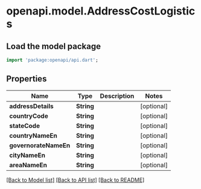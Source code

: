 # openapi.model.AddressCostLogistics

## Load the model package
```dart
import 'package:openapi/api.dart';
```

## Properties
Name | Type | Description | Notes
------------ | ------------- | ------------- | -------------
**addressDetails** | **String** |  | [optional] 
**countryCode** | **String** |  | [optional] 
**stateCode** | **String** |  | [optional] 
**countryNameEn** | **String** |  | [optional] 
**governorateNameEn** | **String** |  | [optional] 
**cityNameEn** | **String** |  | [optional] 
**areaNameEn** | **String** |  | [optional] 

[[Back to Model list]](../README.md#documentation-for-models) [[Back to API list]](../README.md#documentation-for-api-endpoints) [[Back to README]](../README.md)


